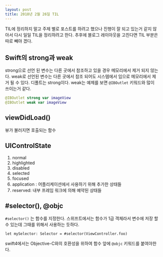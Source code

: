 ```yaml
---
layout: post
title: 2018년 2월 26일 TIL
---
```


TIL에 정리하지 말고 주제 별로 포스트를 하려고 했으나 진행이 잘 되고 있는거 같지 않아서 다시 일일 TIL을 정리하려고 한다.
추후에 블로그 레이아웃을 고친다면 TIL 부분은 따로 빼야 겠다.

## Swift의 strong과 weak
strong으로 선언 된 변수는 다른 곳에서 참조하고 있을 경우 메모리에서 제거 되지 않는다. weak로 선언된 변수는 다른 곳에서 참조 되어도 시스템에서 임으로 메모리에서 제거 될 수 있다. 디폴트는 strong이다. weak는 예제를 보면 `@IBOutlet` 키워드와 많이 쓰이는거 같다.
```swift
@IBOutlet strong var imageView
@IBOutlet weak var imageView
```

## viewDidLoad()
뷰가 불러지면 호출되는 함수

## UIControlState
1. normal
2. highlighted
3. disabled
4. selected
5. focused
6. application : 어플리케이션에서 사용하기 위해 추가한 상태들
7. reserved: 내부 프레임 워크에 의해 예약된 상태들

## #selector(), @objc
`#selector()` 는 함수를 지정한다. 스위프트에서는 함수가 1급 객체라서 변수에 저장 할 수 있는데 그때를 위해서 사용하는 듯하다.
```
let mySelector: Selector = #selector(ViewController.foo)
```
swift4에서는 Objective-C와의 호환성을 위하여 함수 앞에 `@objc` 키워드를 붙여야한다.